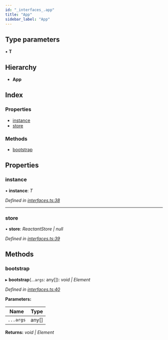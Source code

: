 ```yaml
---
id: "_interfaces_.app"
title: "App"
sidebar_label: "App"
---
```


## Type parameters

▪ **T**

## Hierarchy

* **App**

## Index

### Properties

* [instance](_interfaces_.app.md#instance)
* [store](_interfaces_.app.md#store)

### Methods

* [bootstrap](_interfaces_.app.md#bootstrap)

## Properties

###  instance

• **instance**: *T*

*Defined in [interfaces.ts:38](https://github.com/unadlib/reactant/blob/5d0567b/packages/reactant/src/interfaces.ts#L38)*

___

###  store

• **store**: *ReactantStore | null*

*Defined in [interfaces.ts:39](https://github.com/unadlib/reactant/blob/5d0567b/packages/reactant/src/interfaces.ts#L39)*

## Methods

###  bootstrap

▸ **bootstrap**(...`args`: any[]): *void | Element*

*Defined in [interfaces.ts:40](https://github.com/unadlib/reactant/blob/5d0567b/packages/reactant/src/interfaces.ts#L40)*

**Parameters:**

Name | Type |
------ | ------ |
`...args` | any[] |

**Returns:** *void | Element*
